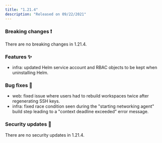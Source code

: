 ```yaml
---
title: "1.21.4"
description: "Released on 09/22/2021"
---
```


### Breaking changes ❗

There are no breaking changes in 1.21.4.

### Features ✨

- infra: updated Helm service account and RBAC objects to be kept when
  uninstalling Helm.

### Bug fixes 🐛

- web: fixed issue where users had to rebuild workspaces twice after
  regenerating SSH keys.
- infra: fixed race condition seen during the "starting networking agent" build
  step leading to a "context deadline exceeded" error message.

### Security updates 🔐

There are no security updates in 1.21.4.
